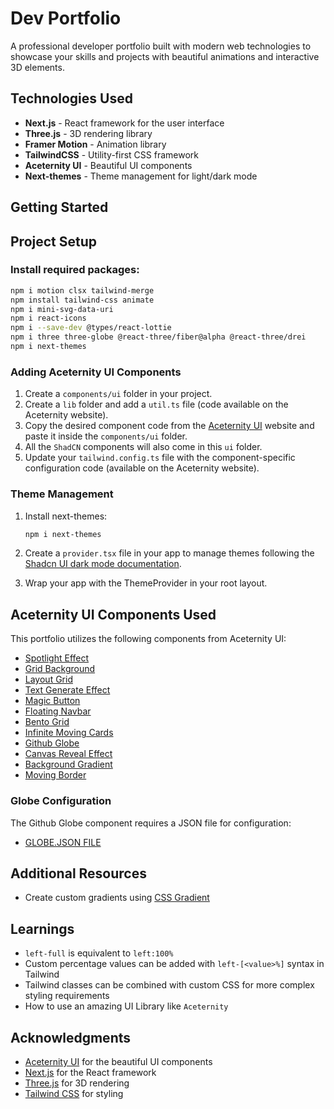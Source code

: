 # Dev Portfolio

A professional developer portfolio built with modern web technologies to showcase your skills and projects with beautiful animations and interactive 3D elements.

## Technologies Used

- **Next.js** - React framework for the user interface
- **Three.js** - 3D rendering library
- **Framer Motion** - Animation library
- **TailwindCSS** - Utility-first CSS framework
- **Aceternity UI** - Beautiful UI components
- **Next-themes** - Theme management for light/dark mode

## Getting Started
   
## Project Setup

###  Install required packages:
   ```bash
   npm i motion clsx tailwind-merge
   npm install tailwind-css animate
   npm i mini-svg-data-uri
   npm i react-icons
   npm i --save-dev @types/react-lottie
   npm i three three-globe @react-three/fiber@alpha @react-three/drei
   npm i next-themes
   ```

### Adding Aceternity UI Components

1. Create a `components/ui` folder in your project.
2. Create a `lib` folder and add a `util.ts` file (code available on the Aceternity website).
3. Copy the desired component code from the [Aceternity UI](https://ui.aceternity.com/) website and paste it inside the `components/ui` folder.
4. All the `ShadCN` components will also come in this `ui` folder.
5. Update your `tailwind.config.ts` file with the component-specific configuration code (available on the Aceternity website).

### Theme Management

1. Install next-themes:
   ```bash
   npm i next-themes
   ```

2. Create a `provider.tsx` file in your app to manage themes following the [Shadcn UI dark mode documentation](https://ui.shadcn.com/docs/dark-mode/next).

3. Wrap your app with the ThemeProvider in your root layout.

## Aceternity UI Components Used

This portfolio utilizes the following components from Aceternity UI:

- [Spotlight Effect](http://ui.aceternity.com/components/spotlight)
- [Grid Background](https://ui.aceternity.com/components/grid-and-dot-backgrounds)
- [Layout Grid](https://ui.aceternity.com/components/layout-grid)
- [Text Generate Effect](https://ui.aceternity.com/components/text-generate-effect)
- [Magic Button](https://ui.aceternity.com/components/tailwindcss-buttons)
- [Floating Navbar](https://ui.aceternity.com/components/floating-navbar)
- [Bento Grid](https://ui.aceternity.com/components/bento-grid)
- [Infinite Moving Cards](https://ui.aceternity.com/components/infinite-moving-cards)
- [Github Globe](https://ui.aceternity.com/components/github-globe)
- [Canvas Reveal Effect](https://ui.aceternity.com/components/canvas-reveal-effect)
- [Background Gradient](https://ui.aceternity.com/components/background-gradient)
- [Moving Border](https://ui.aceternity.com/components/moving-border)

### Globe Configuration

The Github Globe component requires a JSON file for configuration:
- [GLOBE.JSON FILE](https://assets.aceternity.com/globe.json)

## Additional Resources

- Create custom gradients using [CSS Gradient](https://cssgradient.io/)

## Learnings

- `left-full` is equivalent to `left:100%`
- Custom percentage values can be added with `left-[<value>%]` syntax in Tailwind
- Tailwind classes can be combined with custom CSS for more complex styling requirements
- How to use an amazing UI Library like `Aceternity`

## Acknowledgments

- [Aceternity UI](https://ui.aceternity.com/) for the beautiful UI components
- [Next.js](https://nextjs.org/) for the React framework
- [Three.js](https://threejs.org/) for 3D rendering
- [Tailwind CSS](https://tailwindcss.com/) for styling